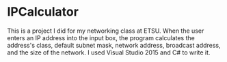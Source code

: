 # IPCalculator

This is a project I did for my networking class at ETSU. When the user enters an IP address into the input box, 
the program calculates the address's class, default subnet mask, network address, broadcast address, and the size
of the network. I used Visual Studio 2015 and C# to write it.
